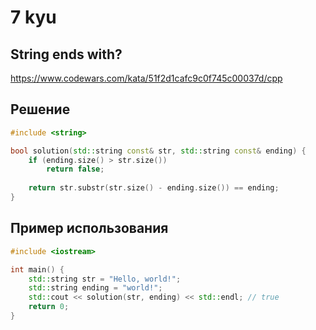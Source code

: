 # 7 kyu

## String ends with?

https://www.codewars.com/kata/51f2d1cafc9c0f745c00037d/cpp

## Решение 

```C++
#include <string>

bool solution(std::string const& str, std::string const& ending) {
    if (ending.size() > str.size()) 
        return false;
    
    return str.substr(str.size() - ending.size()) == ending;
}
```
## Пример использования 

```C++
#include <iostream>

int main() {
    std::string str = "Hello, world!";
    std::string ending = "world!";
    std::cout << solution(str, ending) << std::endl; // true
    return 0;
}
```